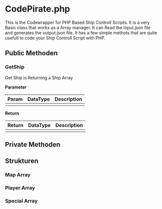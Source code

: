 # CodePirate.php #
This is the Codewrapper for PHP Based Ship Controll Scripts. It is a very Basic class that works as a Array manager. It can Read the Input.json file and generates the output.json file. It has a few simple methots that are quite usefull to code your Ship Controll Script with PHP.

## Public Methoden ##
### GetShip ###
Get Ship is Returning a Ship Array

__Parameter__

| Param  | DataType | Description |
|--------|----------|-------------|
|        |          |             |

__Return__

| Return | DataType | Description |
|--------|----------|-------------|
|        |          |             |

## Private Methoden ##

## Strukturen ##
### Map Array  ###
### Player Array ###
### Special Array ###
